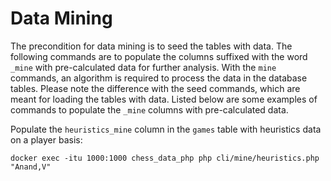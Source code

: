 # Data Mining

The precondition for data mining is to seed the tables with data. The following commands are to populate the columns suffixed with the word `_mine` with pre-calculated data for further analysis. With the `mine` commands, an algorithm is required to process the data in the database tables. Please note the difference with the seed commands, which are meant for loading the tables with data. Listed below are some examples of commands to populate the `_mine` columns with pre-calculated data.

Populate the `heuristics_mine` column in the `games` table with heuristics data on a player basis:

```text
docker exec -itu 1000:1000 chess_data_php php cli/mine/heuristics.php "Anand,V"
```
